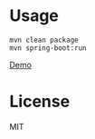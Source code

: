 Usage
=====

```
mvn clean package
mvn spring-boot:run
```

[Demo](http://saltykovdg.github.io/java-spring-angular-template/src/main/resources/static/)

License
=======

MIT
